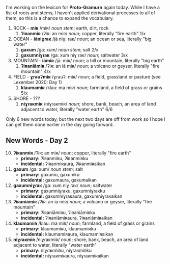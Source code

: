 I'm working on the lexicon for **Proto-Gramurn** again today. While I have a list of roots and stems, I haven't applied derivational processes to all of them, so this is a chance to expand the vocabulary.

1. ROCK - **miʀ** /miʀ/ *noun stem*; earth, dirt, rock
   1. **ʔiʀanmiʀ** /ʔiʀ: an miʀ/ *noun*; copper, literally "fire earth" 1/x
2. OCEAN - **iāniɣɾaк** /jā niɣ: ɾaк/ *noun*; an ocean or sea, literally "big water"
   1. **gaxum** /ga: xum/ *noun stem*; salt 2/x
   2. **gaxumniɣɾaк** /ga: xum niɣ ɾaк/ *noun*; saltwater 3/x
3. MOUNTAIN - **iāmiʀ** /jā: miʀ/ *noun*; a hill or mountain, literally "big earth"
   1. **ʔiʀaniāmiʀ** /ʔiʀ: an iā miʀ/ *noun*; a volcano or geyser, literally "fire mountain" 4/x
4. FIELD -  **ɣrauʔmiʀ**  /ɣrauʔ: miʀ/ *noun*; a field, grassland or pasture (see Lexember 2020: Day 1)
   1. **klaumamiʀ** /klau: ma miʀ/ *noun*; farmland, a field of grass or grains 5/x
5. SHORE - ???
   1. **niɣɾaкmiʀ** /niɣɾaкmiʀ/ *noun*; shore, bank, beach, an area of land adjacent to water, literally "water earth" 6/6

Only 6 new words today, but the next two days are off from work so I hope I can get them done earlier in the day going forward.

## New Words - Day 2

10. **ʔiʀanmiʀ** /ʔiʀ: an miʀ/ *noun*; copper, literally "fire earth"
    + **primary:** ʔiʀanmiʀu, ʔiʀanmiʀku
    + **incidental:** ʔiʀanmiʀaura, ʔiʀanmiʀaikan
11. **gaxum** /ga: xum/ *noun stem*; salt
    + **primary:** gaxumu, gaxumku
    + **incidental:** gaxumaura, gaxumaikan
12. **gaxumniɣɾaк** /ga: xum niɣ ɾaк/ *noun*; saltwater
    + **primary:** gaxumniɣɾaкu, gaxumniɣɾaкku
    + **incidental:** gaxumniɣɾaкaura, gaxumniɣɾaкaikan
13. **ʔiʀaniāmiʀ** /ʔiʀ: an iā miʀ/ *noun*; a volcano or geyser, literally "fire mountain"
    + **primary:** ʔiʀaniāmiʀu, ʔiʀaniāmiʀku
    + **incidental:** ʔiʀaniāmiʀaura, ʔiʀaniāmiʀaikan
14. **klaumamiʀ** /klau: ma miʀ/ *noun*; farmland, a field of grass or grains
    + **primary:** klaumamiʀu, klaumamiʀku
    + **incidental:** klaumamiʀaura, klaumamiʀaikan
15. **niɣɾaкmiʀ** /niɣɾaкmiʀ/ *noun*; shore, bank, beach, an area of land adjacent to water, literally "water earth"
    + **primary:** niɣɾaкmiʀu, niɣɾaкmiʀku
    + **incidental:** niɣɾaкmiʀaura, niɣɾaкmiʀaikan
